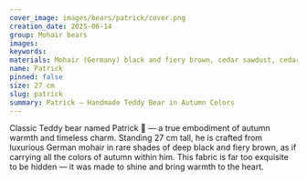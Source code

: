 ```yaml
---
cover_image: images/bears/patrick/cover.png
creation_date: 2025-06-14
group: Mohair bears
images: 
keywords: 
materials: Mohair (Germany) black and fiery brown, cedar sawdust, cedar wool, mineral granulate, glass eyes
name: Patrick
pinned: false
size: 27 cm
slug: patrick
summary: Patrick – Handmade Teddy Bear in Autumn Colors
---
```

Classic Teddy bear named Patrick 🐻 — a true embodiment of autumn warmth and timeless charm. Standing 27 cm tall, he is crafted from luxurious German mohair in rare shades of deep black and fiery brown, as if carrying all the colors of autumn within him. This fabric is far too exquisite to be hidden — it was made to shine and bring warmth to the heart.
